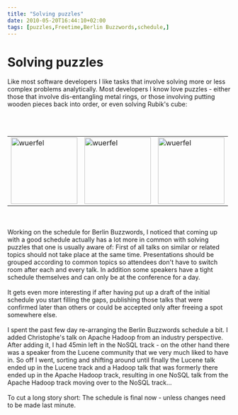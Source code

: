 ```yaml
---
title: "Solving puzzles"
date: 2010-05-20T16:44:10+02:00
tags: [puzzles,Freetime,Berlin Buzzwords,schedule,]
---
```


# Solving puzzles


Like most software developers I like tasks that involve solving more or less complex problems analytically. Most 
developers I know love puzzles - either those that involve dis-entangling metal rings, or those involving putting 
wooden pieces back into order, or even solving Rubik's cube:<br><br><center><br><table><tr><td><img 
src="http://isabel-drost.de/Bilder/wordpress/wuerfel1.jpg" width="150" alt="wuerfel" /><br></td><td><img 
src="http://isabel-drost.de/Bilder/wordpress/wuerfel2.jpg" alt="wuerfel"  width="150"/><br></td><td><img 
src="http://isabel-drost.de/Bilder/wordpress/wuerfel3.jpg" alt="wuerfel"  
width="150"/><br></td></tr></table><br></center><br>Working on the schedule for Berlin Buzzwords, I noticed that coming 
up with a good schedule actually has a lot more in common with solving puzzles that one is usually aware of: First of 
all talks on similar or related topics should not take place at the same time. Presentations should be grouped 
according to common topics so attendees don't have to switch room after each and every talk. In addition some speakers 
have a tight schedule themselves and can only be at the conference for a day.<br><br>It gets even more interesting if 
after having put up a draft of the initial schedule you start filling the gaps, publishing those talks that were 
confirmed later than others or could be accepted only after freeing a spot somewhere else.<br><br>I spent the past few 
day re-arranging the Berlin Buzzwords schedule a bit. I added Christophe's talk on Apache Hadoop from an industry 
perspective. After adding it, I had 45min left in the NoSQL track - on the other hand there was a speaker from the 
Lucene community that we very much liked to have in. So off I went, sorting and shifting around until finally the 
Lucene talk ended up in the Lucene track and a Hadoop talk that was formerly there ended up in the Apache Hadoop track, 
resulting in one NoSQL talk from the Apache Hadoop track moving over to the NoSQL track...<br><br>To cut a long story 
short: The schedule is final now - unless changes need to be made last minute.<br><br>
